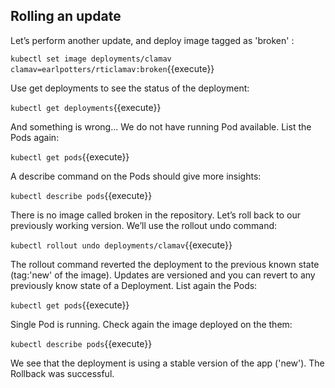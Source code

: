 ## Rolling an update

Let’s perform another update, and deploy image tagged as 'broken' :

`kubectl set image deployments/clamav clamav=earlpotters/rticlamav:broken`{{execute}}

Use get deployments to see the status of the deployment:

`kubectl get deployments`{{execute}}

And something is wrong… We do not have running Pod available. List the Pods again:

`kubectl get pods`{{execute}}

A describe command on the Pods should give more insights:

`kubectl describe pods`{{execute}}

There is no image called broken in the repository. Let’s roll back to our previously working version. We’ll use the rollout undo command:

`kubectl rollout undo deployments/clamav`{{execute}}

The rollout command reverted the deployment to the previous known state (tag:'new' of the image). Updates are versioned and you can revert to any previously know state of a Deployment. List again the Pods:

`kubectl get pods`{{execute}}

Single Pod is running. Check again the image deployed on the them:

`kubectl describe pods`{{execute}}

We see that the deployment is using a stable version of the app ('new'). The Rollback was successful.
